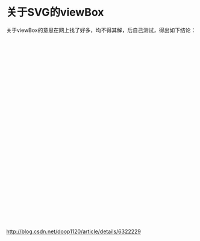 # 关于SVG的viewBox

关于viewBox的意思在网上找了好多，均不得其解，后自己测试，得出如下结论：
<svg width="1000" height="1000" viewBox="100 100 400 400">
上面这个svg标签的意思是，svg宽为1000，高为1000，
viewBox里的4个数字的意思是：
把svg的左上角100，100和右下角400，400区域内的图像放入1000，1000内，
也就是把本来宽为400-100=300，高为400-100=300的长方形，
放入宽高均为1000的长方形内，
也就是说等比例的把高宽为300的放大为高宽为1000的图像。

http://blog.csdn.net/doop1120/article/details/6322229

